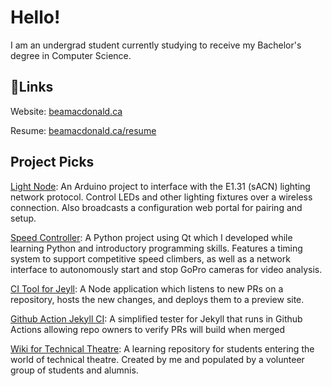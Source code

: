 # Hello!

I am an undergrad student currently studying to receive my Bachelor's degree in Computer Science.

## 🔗Links

Website: [beamacdonald.ca](https://beamacdonald.ca)

Resume: [beamacdonald.ca/resume](https://beamacdonald.ca/resume)

## Project Picks

[Light Node](https://github.com/Quantum158/Light-Node): An Arduino project to interface with the E1.31 (sACN) lighting network protocol. Control LEDs and other lighting fixtures over a wireless connection. Also broadcasts a configuration web portal for pairing and setup.

[Speed Controller](https://github.com/Quantum158/SpeedController): A Python project using Qt which I developed while learning Python and introductory programming skills. Features a timing system to support competitive speed climbers, as well as a network interface to autonomously start and stop GoPro cameras for video analysis.

[CI Tool for Jeyll](https://github.com/Quantum158/Jekyll-PR-Preview): A Node application which listens to new PRs on a repository, hosts the new changes, and deploys them to a preview site.

[Github Action Jekyll CI](https://github.com/epstechtheatre/Jekyll-Tester): A simplified tester for Jekyll that runs in Github Actions allowing repo owners to verify PRs will build when merged

[Wiki for Technical Theatre](https://github.com/epstechtheatre/epstechtheatre.github.io): A learning repository for students entering the world of technical theatre. Created by me and populated by a volunteer group of students and alumnis.
